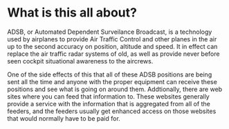 # What is this all about?

ADSB, or Automated Dependent Surveilance Broadcast, is a technology used by airplanes to provide Air Traffic Control and other planes in the air up to the second accuracy on position, altitude and speed. It in effect can replace the air traffic radar systems of old, as well as provide never before seen cockpit situational awareness to the aircrews.

One of the side effects of this that all of these ADSB positions are being sent all the time and anyone with the proper equipment can receive these positions and see what is going on around them. Addtionally, there are web sites where you can feed that information to. These websites generally provide a service with the information that is aggregated from all of the feeders, and the feeders usually get enhanced access on those websites that would normally have to be paid for.